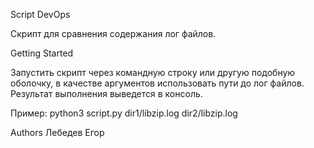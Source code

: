 Script DevOps

Скрипт для сравнения содержания лог файлов.

Getting Started

Запустить скрипт через командную строку или другую подобную оболочку,
в качестве аргументов использовать пути до лог файлов.
Результат выполнения выведется в консоль.

Пример:
python3 script.py dir1/libzip.log dir2/libzip.log

Authors
Лебедев Егор